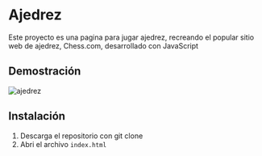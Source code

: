 # Ajedrez

Este proyecto es una pagina para jugar ajedrez, recreando el popular sitio web de ajedrez, Chess.com, desarrollado con JavaScript

## Demostración

![ajedrez](https://github.com/JuanPE44/ajedrez/assets/89142353/47df6ebf-c513-4319-8e50-df8f8a1c4b9a)

## Instalación

1. Descarga el repositorio con git clone 
2. Abri el archivo `index.html`
